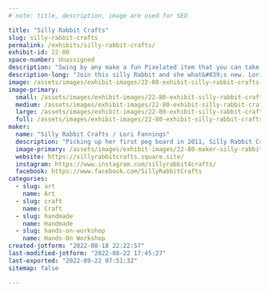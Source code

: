 ```yaml
---
# note: title, description, image are used for SEO

title: "Silly Rabbit Crafts"
slug: silly-rabbit-crafts
permalink: /exhibits/silly-rabbit-crafts/
exhibit-id: 22-80
space-number: Unassigned
description: "Swing by any make a fun Pixelated item that you can take home with you!"
description-long: "Join this silly Rabbit and she what&#039;s new. Lori is always updating her patterns for you to create items, and new pegboards and fun colors. If you do not have time to make something while in Maker Faire, She has kits to take home, and thousands of premade completed items for your collection, or a gift for a loved one!"
image: /assets/images/exhibit-images/22-80-exhibit-silly-rabbit-crafts-10252141-640567822694418-7755115821529251756-n-large.jpg
image-primary: 
  small: /assets/images/exhibit-images/22-80-exhibit-silly-rabbit-crafts-10252141-640567822694418-7755115821529251756-n-small.jpg
  medium: /assets/images/exhibit-images/22-80-exhibit-silly-rabbit-crafts-10252141-640567822694418-7755115821529251756-n-medium.jpg
  large: /assets/images/exhibit-images/22-80-exhibit-silly-rabbit-crafts-10252141-640567822694418-7755115821529251756-n-large.jpg
  full: /assets/images/exhibit-images/22-80-exhibit-silly-rabbit-crafts-10252141-640567822694418-7755115821529251756-n-full.jpg
maker: 
  name: "Silly Rabbit Crafts / Lori Fannings"
  description: "Picking up her first peg board in 2011, Silly Rabbit Crafts now travels to 18 different states a year, with over 260+ shows under her belt! Silly Rabbit Crafts has melted over 29.5 million beads turning them into anything from Earrings to art, and even into fish tanks!"
  image-primary: /assets/images/exhibit-images/22-80-maker-silly-rabbit-crafts-insta-profile-medium.jpg
  website: https://sillyrabbitcrafts.square.site/
  instagram: https://www.instagram.com/sillyrabbit4crafts/
  facebook: https://www.facebook.com/SillyRabbitCrafts
categories: 
  - slug: art
    name: Art
  - slug: craft
    name: Craft
  - slug: handmade
    name: Handmade
  - slug: hands-on-workshop
    name: Hands-On Workshop
created-jotform: "2022-08-18 22:22:57"
last-modified-jotform: "2022-08-22 17:45:27"
last-exported: "2022-09-22 07:51:32"
sitemap: false

---
```

